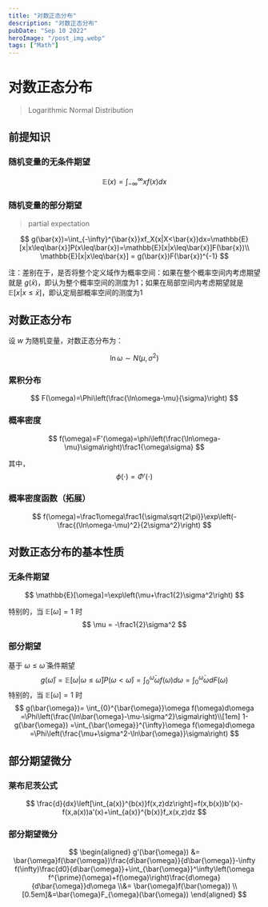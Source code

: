 ```yaml
---
title: "对数正态分布"
description: "对数正态分布"
pubDate: "Sep 10 2022"
heroImage: "/post_img.webp"
tags: ["Math"]
---
```


# 对数正态分布

> Logarithmic Normal Distribution



## 前提知识

### 随机变量的无条件期望

$$
\mathbb{E}(x)=\int_{-\infty}^{\infty}xf(x)dx
$$

### 随机变量的部分期望 

> partial expectation

$$
g(\bar{x})=\int_{-\infty}^{\bar{x}}xf_X(x|X<\bar{x})dx=\mathbb{E}[x|x\leq\bar{x}]P(x\leq\bar{x})=\mathbb{E}[x|x\leq\bar{x}]F(\bar{x})\\
\mathbb{E}[x|x\leq\bar{x}] = g(\bar{x})F(\bar{x})^{-1}
$$


注：差别在于，是否将整个定义域作为概率空间：如果在整个概率空间内考虑期望就是 $g(\bar{x})$，即认为整个概率空间的测度为1；如果在局部空间内考虑期望就是 $\mathbb{E}[x|x\leq\bar{x}]$，即认定局部概率空间的测度为1



## 对数正态分布

设 $w$ 为随机变量，对数正态分布为：

$$
\ln \omega \sim N(\mu,\sigma^2)
$$

### 累积分布

$$
F(\omega)=\Phi\left(\frac{\ln\omega-\mu}{\sigma}\right)
$$

### 概率密度

$$
f(\omega)=F'(\omega)=\phi\left(\frac{\ln\omega-\mu}\sigma\right)\frac1{\omega\sigma}
$$

其中，
$$
\phi(\cdot)=\Phi'(\cdot)
$$

### 概率密度函数（拓展）

$$
f(\omega)=\frac1\omega\frac1{\sigma\sqrt{2\pi}}\exp\left(-\frac{(\ln\omega-\mu)^2}{2\sigma^2}\right)
$$



## 对数正态分布的基本性质

### 无条件期望

$$
\mathbb{E}[\omega]=\exp\left(\mu+\frac1{2}\sigma^2\right)
$$

特别的，当 $\mathbb{E}[\omega]=1$ 时
$$
\mu = -\frac1{2}\sigma^2
$$

### 部分期望

基于 $\omega \le \bar{\omega}$ 条件期望
$$
g(\bar{\omega})=\mathbb{E}[\omega|\omega\leq\bar{\omega}]P(\omega<\bar{\omega})
=\int_{0}^{\bar{\omega}}\omega f(\omega)d\omega 
=\int_{0}^{\bar{\omega}}\omega dF(\omega) 
$$
特别的，当 $\mathbb{E}[\omega]=1$ 时
$$
g(\bar{\omega})=
\int_{0}^{\bar{\omega}}\omega f(\omega)d\omega =\Phi\left(\frac{\ln\bar{\omega}-\mu-\sigma^2}\sigma\right)\\[1em]
1-g(\bar{\omega})
=\int_{\bar{\omega}}^{\infty}\omega f(\omega)d\omega 
=\Phi\left(\frac{\mu+\sigma^2-\ln\bar{\omega}}\sigma\right)
$$


## 部分期望微分

### 莱布尼茨公式

$$
\frac{d}{dx}\left[\int_{a(x)}^{b(x)}f(x,z)dz\right]=f(x,b(x))b'(x)-f(x,a(x))a'(x)+\int_{a(x)}^{b(x)}f_x(x,z)dz
$$

### 部分期望微分

$$
\begin{aligned}
g'(\bar{\omega}) 
&= \bar{\omega}f(\bar{\omega})\frac{d\bar{\omega}}{d\bar{\omega}}-\infty f(\infty)\frac{d0}{d\bar{\omega}}+\int_{\bar{\omega}}^\infty\left(\omega f^{\prime}(\omega)+f(\omega)\right)\frac{d\omega}{d\bar{\omega}}d\omega
\\&= \bar{\omega}f(\bar{\omega})
\\[0.5em]&=\bar{\omega}F_{\omega}(\bar{\omega})
\end{aligned}
$$















